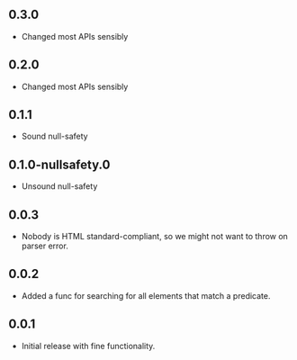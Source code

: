 ## 0.3.0

- Changed most APIs sensibly

## 0.2.0

- Changed most APIs sensibly

## 0.1.1

- Sound null-safety

## 0.1.0-nullsafety.0

- Unsound null-safety

## 0.0.3

- Nobody is HTML standard-compliant, so we might not want to throw on parser
  error.

## 0.0.2

- Added a func for searching for all elements that match a predicate.

## 0.0.1

- Initial release with fine functionality.
